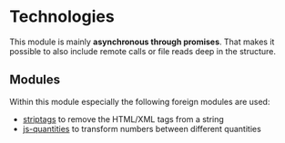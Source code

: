 # Technologies

This module is mainly __asynchronous through promises__. That makes it possible to
also include remote calls or file reads deep in the structure.


## Modules

Within this module especially the following foreign modules are used:
- [striptags](https://github.com/ericnorris/striptags/blob/master/README.md)
  to remove the HTML/XML tags from a string
- [js-quantities](http://gentooboontoo.github.io/js-quantities/)
  to transform numbers between different quantities
